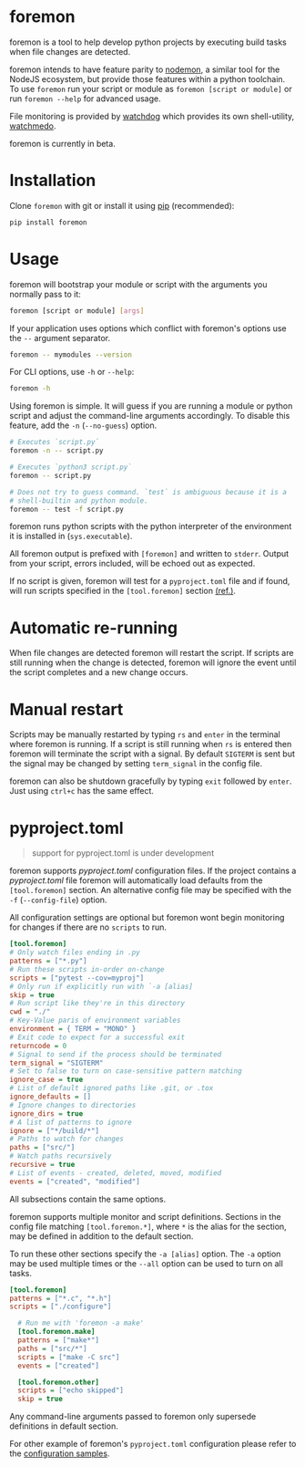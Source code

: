 # foremon

foremon is a tool to help develop python projects by executing build tasks when
file changes are detected.

foremon intends to have feature parity to [nodemon][nodemon], a similar tool for
the NodeJS ecosystem, but provide those features within a python toolchain. To
use `foremon` run your script or module as `foremon [script or module]` or run
`foremon --help` for advanced usage.

File monitoring is provided by [watchdog][watchdog] which provides its own
shell-utility, [watchmedo][watchmedo].

foremon is currently in beta.

[nodemon]: https://www.npmjs.com/package/nodemon
[watchdog]: https://github.com/gorakhargosh/watchdog
[watchmedo]: https://github.com/gorakhargosh/watchdog#shell-utilities

# Installation

Clone `foremon` with git or install it using [pip][pip] (recommended):

```bash
pip install foremon
```

[pip]: https://packaging.python.org/tutorials/installing-packages/#use-pip-for-installing

# Usage

foremon will bootstrap your module or script with the arguments you normally
pass to it:

```bash
foremon [script or module] [args]
```

If your application uses options which conflict with foremon's options use the
`--` argument separator.

```bash
foremon -- mymodules --version
```

For CLI options, use `-h` or `--help`:

```bash
foremon -h
```

Using foremon is simple. It will guess if you are running a module or python
script and adjust the command-line arguments accordingly. To disable this
feature, add the `-n` (`--no-guess`) option.

```bash
# Executes `script.py`
foremon -n -- script.py

# Executes `python3 script.py`
foremon -- script.py

# Does not try to guess command. `test` is ambiguous because it is a
# shell-builtin and python module.
foremon -- test -f script.py
```

foremon runs python scripts with the python interpreter of the environment it is
installed in (`sys.executable`).

All foremon output is prefixed with `[foremon]` and written to `stderr`. Output
from your script, errors included, will be echoed out as expected.

If no script is given, foremon will test for a `pyproject.toml` file and if
found, will run scripts specified in the `[tool.foremon]` section
[(ref.)](#pyproject.toml).

# Automatic re-running

When file changes are detected foremon will restart the script. If scripts are
still running when the change is detected, foremon will ignore the event until
the script completes and a new change occurs.

# Manual restart

Scripts may be manually restarted by typing `rs` and `enter` in the terminal
where foremon is running. If a script is still running when `rs` is entered then
foremon will terminate the script with a signal. By default `SIGTERM` is sent
but the signal may be changed by setting `term_signal` in the config file.

foremon can also be shutdown gracefully by typing `exit` followed by `enter`.
Just using `ctrl+c` has the same effect.

# pyproject.toml

> support for pyproject.toml is under development

foremon supports _pyproject.toml_ configuration files. If the project contains a
_pyproject.toml_ file foremon will automatically load defaults from the
`[tool.foremon]` section. An alternative config file may be specified with the
`-f` (`--config-file`) option.

All configuration settings are optional but foremon wont begin monitoring for
changes if there are no `scripts` to run.

```ini
[tool.foremon]
# Only watch files ending in .py
patterns = ["*.py"]
# Run these scripts in-order on-change
scripts = ["pytest --cov=myproj"]
# Only run if explicitly run with `-a [alias]
skip = true
# Run script like they're in this directory
cwd = "./"
# Key-Value paris of environment variables
environment = { TERM = "MONO" }
# Exit code to expect for a successful exit
returncode = 0
# Signal to send if the process should be terminated
term_signal = "SIGTERM"
# Set to false to turn on case-sensitive pattern matching
ignore_case = true
# List of default ignored paths like .git, or .tox
ignore_defaults = []
# Ignore changes to directories
ignore_dirs = true
# A list of patterns to ignore
ignore = ["*/build/*"]
# Paths to watch for changes
paths = ["src/"]
# Watch paths recursively
recursive = true
# List of events - created, deleted, moved, modified
events = ["created", "modified"]
```

All subsections contain the same options.

foremon supports multiple monitor and script definitions. Sections in the config
file matching `[tool.foremon.*]`, where `*` is the alias for the section, may be
defined in addition to the default section.

To run these other sections specify the `-a [alias]` option. The `-a` option may
be used multiple times or the `--all` option can be used to turn on all tasks.


```ini
[tool.foremon]
patterns = ["*.c", "*.h"]
scripts = ["./configure"]

  # Run me with 'foremon -a make'
  [tool.foremon.make]
  patterns = ["make*"]
  paths = ["src/*"]
  scripts = ["make -C src"]
  events = ["created"]

  [tool.foremon.other]
  scripts = ["echo skipped"]
  skip = true
```

Any command-line arguments passed to foremon only supersede definitions in
default section.

For other example of foremon's `pyproject.toml` configuration please refer to
the [configuration samples][config].

[config]: /config
